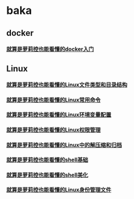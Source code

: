 # baka
## docker
#### [就算是萝莉控也能看懂的docker入门](/docker/就算是萝莉控也能看懂的docker入门.md)
## Linux
#### [就算是萝莉控也能看懂的Linux文件类型和目录结构](/Linux/就算是萝莉控也能看懂的Linux文件类型和目录结构.md)
#### [就算是萝莉控也能看懂的Linux常用命令](/Linux/就算是萝莉控也能看懂的Linux常用命令.md)
#### [就算是萝莉控也能看懂的Linux环境变量配置](/Linux/就算是萝莉控也能看懂的Linux环境变量配置.md)
#### [就算是萝莉控也能看懂的Linux权限管理](/Linux/就算是萝莉控也能看懂的Linux权限管理.md)
#### [就算是萝莉控也能看懂的Linux中的解压缩和归档](/Linux/就算是萝莉控也能看懂的Linux中的解压缩和归档.md)
#### [就算是萝莉控也能看懂的shell基础](/Linux/就算是萝莉控也能看懂的shell基础.md)
#### [就算是萝莉控也能看懂的shell美化](/Linux/就算是萝莉控也能看懂的shell美化.md)
#### [就算是萝莉控也能看懂的Linux身份管理文件](/Linux/就算是萝莉控也能看懂的Linux身份管理文件.md)